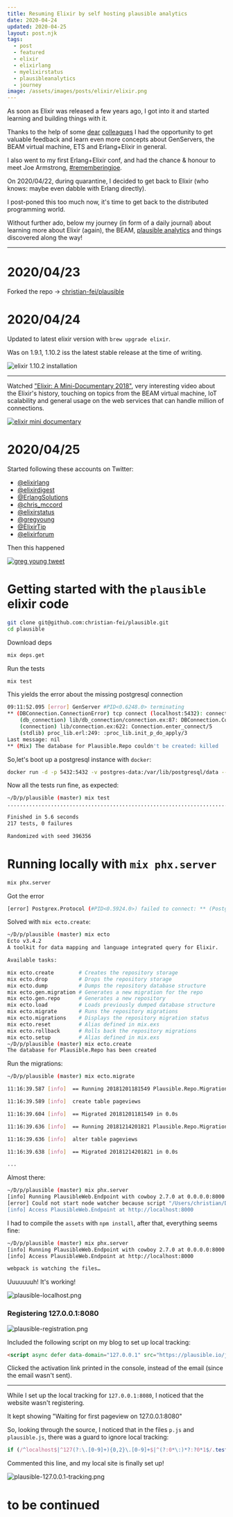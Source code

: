 ```yaml
---
title: Resuming Elixir by self hosting plausible analytics
date: 2020-04-24
updated: 2020-04-25
layout: post.njk
tags:
  - post
  - featured
  - elixir
  - elixirlang
  - myelixirstatus
  - plausibleanalytics
  - journey
image: /assets/images/posts/elixir/elixir.png
---
```


As soon as Elixir was released a few years ago, I got into it and started learning and building things with it.

Thanks to the help of some [dear](https://twitter.com/pdincau) [colleagues](https://twitter.com/joebew42) I had the opportunity to get valuable feedback and learn even more concepts about GenServers, the BEAM virtual machine, ETS and Erlang+Elixir in general.

I also went to my first Erlang+Elixir conf, and had the chance & honour to meet Joe Armstrong, [#rememberingjoe](https://twitter.com/christian_fei/status/1119726548498767873?s=21).

On 2020/04/22, during quarantine, I decided to get back to Elixir (who knows: maybe even dabble with Erlang directly).

I post-poned this too much now, it's time to get back to the distributed programming world.

Without further ado, below my journey (in form of a daily journal) about learning more about Elixir (again), the BEAM, [plausible analytics](http://plausible.io/) and things discovered along the way!

---

# 2020/04/23

Forked the repo -> [christian-fei/plausible](https://github.com/christian-fei/plausible)

# 2020/04/24

Updated to latest elixir version with `brew upgrade elixir`.

Was on 1.9.1, 1.10.2 iss the latest stable release at the time of writing.

![elixir 1.10.2 installation](/assets/images/posts/elixir/elixir-1.10.2-installation.png)

---

Watched ["Elixir: A Mini-Documentary 2018"](https://doc.honeypot.io/elixir-documentary-2018/), very interesting video about the Elixir's history, touching on topics from the BEAM virtual machine, IoT scalability and general usage on the web services that can handle million of connections.

[![elixir mini documentary](/assets/images/posts/elixir/elixir-mini-documentary.png)](https://doc.honeypot.io/elixir-documentary-2018/)

# 2020/04/25

Started following these accounts on Twitter:
- [@elixirlang](https://twitter.com/elixirlang)
- [@elixirdigest](https://twitter.com/elixirdigest)
- [@ErlangSolutions](https://twitter.com/ErlangSolutions)
- [@chris_mccord](https://twitter.com/chris_mccord)
- [@elixirstatus](https://twitter.com/elixirstatus)
- [@gregyoung](https://twitter.com/gregyoung)
- [@ElixirTip](https://twitter.com/ElixirTip)
- [@elixirforum](https://twitter.com/elixirforum)

Then this happened

[![greg young tweet](/assets/images/posts/elixir/greg-young-tweet.png)](https://twitter.com/gregyoung/status/1253843890114899969)

# Getting started with the `plausible` elixir code

```bash
git clone git@github.com:christian-fei/plausible.git
cd plausible
```

Download deps

```bash
mix deps.get
```

Run the tests

```bash
mix test
```

This yields the error about the missing postgresql connection

```bash
09:11:52.095 [error] GenServer #PID<0.6248.0> terminating
** (DBConnection.ConnectionError) tcp connect (localhost:5432): connection refused - :econnrefused
    (db_connection) lib/db_connection/connection.ex:87: DBConnection.Connection.connect/2
    (connection) lib/connection.ex:622: Connection.enter_connect/5
    (stdlib) proc_lib.erl:249: :proc_lib.init_p_do_apply/3
Last message: nil
** (Mix) The database for Plausible.Repo couldn't be created: killed
```

So,let's boot up a postgresql instance with `docker`:

```bash
docker run -d -p 5432:5432 -v postgres-data:/var/lib/postgresql/data --name postgres1 postgres
```

Now all the tests run fine, as expected:

```bash
~/D/p/plausible (master) mix test
.........................................................................................................................................................................................................................

Finished in 5.6 seconds
217 tests, 0 failures

Randomized with seed 396356
```

# Running locally with `mix phx.server`

```bash
mix phx.server
```

Got the error

```bash
[error] Postgrex.Protocol (#PID<0.5924.0>) failed to connect: ** (Postgrex.Error) FATAL 3D000 (invalid_catalog_name) database "plausible_dev" does not exist
```

Solved with `mix ecto.create`:

```bash
~/D/p/plausible (master) mix ecto
Ecto v3.4.2
A toolkit for data mapping and language integrated query for Elixir.

Available tasks:

mix ecto.create        # Creates the repository storage
mix ecto.drop          # Drops the repository storage
mix ecto.dump          # Dumps the repository database structure
mix ecto.gen.migration # Generates a new migration for the repo
mix ecto.gen.repo      # Generates a new repository
mix ecto.load          # Loads previously dumped database structure
mix ecto.migrate       # Runs the repository migrations
mix ecto.migrations    # Displays the repository migration status
mix ecto.reset         # Alias defined in mix.exs
mix ecto.rollback      # Rolls back the repository migrations
mix ecto.setup         # Alias defined in mix.exs
~/D/p/plausible (master) mix ecto.create
The database for Plausible.Repo has been created
```

Run the migrations:

```bash
~/D/p/plausible (master) mix ecto.migrate

11:16:39.587 [info]  == Running 20181201181549 Plausible.Repo.Migrations.AddPageviews.change/0 forward

11:16:39.589 [info]  create table pageviews

11:16:39.604 [info]  == Migrated 20181201181549 in 0.0s

11:16:39.636 [info]  == Running 20181214201821 Plausible.Repo.Migrations.AddNewVisitorToPageviews.change/0 forward

11:16:39.636 [info]  alter table pageviews

11:16:39.638 [info]  == Migrated 20181214201821 in 0.0s

...

```

Almost there:

```bash
~/D/p/plausible (master) mix phx.server
[info] Running PlausibleWeb.Endpoint with cowboy 2.7.0 at 0.0.0.0:8000 (http)
[error] Could not start node watcher because script "/Users/christian/Documents/projects/plausible/assets/node_modules/webpack/bin/webpack.js" does not exist. Your Phoenix application is still running, however assets won't be compiled. You may fix this by running "cd assets && npm install".
[info] Access PlausibleWeb.Endpoint at http://localhost:8000
```

I had to compile the `assets` with `npm install`, after that, everything seems fine:

```bash
~/D/p/plausible (master) mix phx.server
[info] Running PlausibleWeb.Endpoint with cowboy 2.7.0 at 0.0.0.0:8000 (http)
[info] Access PlausibleWeb.Endpoint at http://localhost:8000

webpack is watching the files…
```

Uuuuuuuh! It's working!

![plausible-localhost.png](/assets/images/posts/elixir/plausible-localhost.png)

### Registering 127.0.0.1:8080

![plausible-registration.png](/assets/images/posts/elixir/plausible-registration.png)

Included the following script on my blog to set up local tracking:

```html
<script async defer data-domain="127.0.0.1" src="https://plausible.io/js/plausible.js"></script>
```

Clicked the activation link printed in the console, instead of the email (since the email wasn't sent).

---

While I set up the local tracking for `127.0.0.1:8080`, I noticed that the website wasn't registering.

It kept showing "Waiting for first pageview on 127.0.0.1:8080"

So, looking through the source, I noticed that in the files `p.js` and `plausible.js`, there was a guard to ignore local tracking:

```js
if (/^localhost$|^127(?:\.[0-9]+){0,2}\.[0-9]+$|^(?:0*\:)*?:?0*1$/.test(window.location.hostname)) return ignore('website is running locally');
```

Commented this line, and my local site is finally set up!

![plausible-127.0.0.1-tracking.png](/assets/images/posts/elixir/plausible-127.0.0.1-tracking.png)



# to be continued